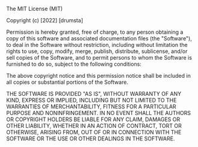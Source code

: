 The MIT License (MIT)

Copyright (c) [2022] [drumsta]

Permission is hereby granted, free of charge, to any person obtaining a copy of this software and associated documentation files (the "Software"), to deal in
the Software without restriction, including without limitation the rights to use, copy, modify, merge, publish, distribute, sublicense, and/or sell copies of
the Software, and to permit persons to whom the Software is furnished to do so, subject to the following conditions:

The above copyright notice and this permission notice shall be included in all copies or substantial portions of the Software.

THE SOFTWARE IS PROVIDED "AS IS", WITHOUT WARRANTY OF ANY KIND, EXPRESS OR IMPLIED, INCLUDING BUT NOT LIMITED TO THE WARRANTIES OF MERCHANTABILITY, FITNESS FOR
A PARTICULAR PURPOSE AND NONINFRINGEMENT. IN NO EVENT SHALL THE AUTHORS OR COPYRIGHT HOLDERS BE LIABLE FOR ANY CLAIM, DAMAGES OR OTHER LIABILITY, WHETHER IN AN
ACTION OF CONTRACT, TORT OR OTHERWISE, ARISING FROM, OUT OF OR IN CONNECTION WITH THE SOFTWARE OR THE USE OR OTHER DEALINGS IN THE SOFTWARE.
